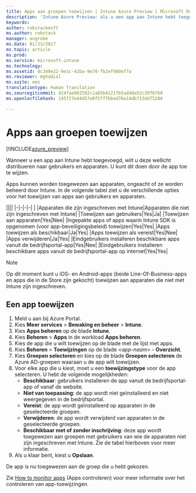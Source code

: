 ```yaml
---
title: Apps aan groepen toewijzen | Intune Azure Preview | Microsoft Docs
description: 'Intune Azure Preview: als u een app aan Intune hebt toegevoegd, wilt u deze wellicht toewijzen aan groepen met gebruikers of apparaten.'
keywords: 
author: robstackmsft
ms.author: robstack
manager: angrobe
ms.date: 01/23/2017
ms.topic: article
ms.prod: 
ms.service: microsoft-intune
ms.technology: 
ms.assetid: dc349e22-9e1c-42ba-9e70-fb2ef980ef7a
ms.reviewer: mghadial
ms.suite: ems
translationtype: Human Translation
ms.sourcegitcommit: 424fae862592c1ab5b4221fb5ad40a52c39f6760
ms.openlocfilehash: 145f27e44d57e0f5ff7bbed76e14db713dd75286

---
```


# <a name="how-to-assign-apps-to-groups"></a>Apps aan groepen toewijzen

[!INCLUDE[azure_preview](../includes/azure_preview.md)]

Wanneer u een app aan Intune hebt toegevoegd, wilt u deze wellicht distribueren naar gebruikers en apparaten. U kunt dit doen door de app toe te wijzen.

Apps kunnen worden toegewezen aan apparaten, ongeacht of ze worden beheerd door Intune. In de volgende tabel ziet u de verschillende opties voor het toewijzen van apps aan gebruikers en apparaten.

||||
|-|-|-|-|
|&nbsp;|Apparaten die zijn ingeschreven met Intune|Apparaten die niet zijn ingeschreven met Intune|
|Toewijzen aan gebruikers|Yes|Ja|
|Toewijzen aan apparaten|Yes|Nee|
|Ingepakte apps of apps waarin Intune SDK is opgenomen (voor app-beveiligingsbeleid) toewijzen|Yes|Yes|
|Apps toewijzen als beschikbaar|Ja|Yes|
|Apps toewijzen als vereist|Yes|Nee|
|Apps verwijderen|Ja|Yes|
|Eindgebruikers installeren beschikbare apps vanuit de bedrijfsportal-app|Yes|Nee|
|Eindgebruikers installeren beschikbare apps vanuit de bedrijfsportal-app op internet|Yes|Yes|

> [!NOTE]
> Op dit moment kunt u iOS- en Android-apps (beide Line-Of-Business-apps en apps die in de Store zijn gekocht) toewijzen aan apparaten die niet met Intune zijn ingeschreven.

## <a name="how-to-assign-an-app"></a>Een app toewijzen

1. Meld u aan bij Azure Portal.
2. Kies **Meer services** > **Bewaking en beheer** > **Intune**.
3. Kies **Apps beheren** op de blade **Intune**.
1. Kies **Beheren** > **Apps** in de workload **Apps beheren**.
2. Kies de app die u wilt toewijzen op de blade met de lijst met apps.
3. Kies **Beheren** > **Toewijzingen** op de blade <*app-naam*> - **Overzicht**.
4. Kies **Groepen selecteren** en kies op de blade **Groepen selecteren** de Azure AD-groepen waaraan u de app wilt toewijzen.
5. Voor elke app die u kiest, moet u een **toewijzingstype** voor de app selecteren. U hebt de volgende mogelijkheden:
    - **Beschikbaar**: gebruikers installeren de app vanuit de bedrijfsportal-app of vanaf de website.
    - **Niet van toepassing**: de app wordt niet geïnstalleerd en niet weergegeven in de bedrijfsportal.
    - **Vereist**: de app wordt geïnstalleerd op apparaten in de geselecteerde groepen.
    - **Verwijderen**: de app wordt verwijderd van apparaten in de geselecteerde groepen.
    - **Beschikbaar met of zonder inschrijving**: deze app wordt toegewezen aan groepen met gebruikers van wie de apparaten niet zijn ingeschreven met Intune. Zie de tabel hierboven voor meer informatie.
6. Als u klaar bent, kiest u **Opslaan**.

De app is nu toegewezen aan de groep die u hebt gekozen.

Zie [How to monitor apps](monitor-apps.md) (Apps controleren) voor meer informatie over het controleren van app-toewijzingen.



<!--HONumber=Feb17_HO1-->



